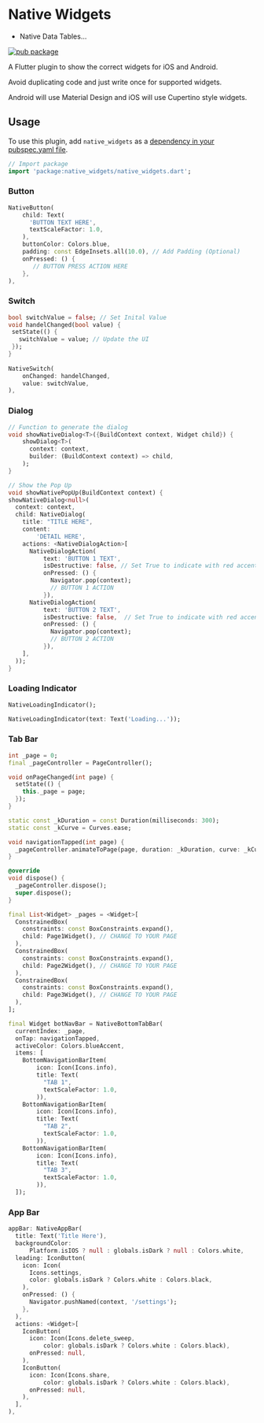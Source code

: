 # Native Widgets
* Native Data Tables...

[![pub package](https://img.shields.io/pub/v/native_widgets.svg)](https://pub.dartlang.org/packages/native_widgets)

A Flutter plugin to show the correct widgets for iOS and Android. 

Avoid duplicating code and just write once for supported widgets. 

Android will use Material Design and iOS will use Cupertino style widgets.

## Usage

To use this plugin, add `native_widgets` as a [dependency in your pubspec.yaml file](https://flutter.io/platform-plugins/).

``` dart
// Import package
import 'package:native_widgets/native_widgets.dart';
```

### Button

``` dart
NativeButton(
    child: Text(
      'BUTTON TEXT HERE',
      textScaleFactor: 1.0,
    ),
    buttonColor: Colors.blue,
    padding: const EdgeInsets.all(10.0), // Add Padding (Optional)
    onPressed: () {
       // BUTTON PRESS ACTION HERE
    },
),
```

### Switch

``` dart
bool switchValue = false; // Set Inital Value
void handelChanged(bool value) {
 setState(() {
   switchValue = value; // Update the UI
 });
}
  
NativeSwitch(
    onChanged: handelChanged,
    value: switchValue,
),
```

### Dialog

``` dart
// Function to generate the dialog
void showNativeDialog<T>({BuildContext context, Widget child}) {
    showDialog<T>(
      context: context,
      builder: (BuildContext context) => child,
    );
}

// Show the Pop Up
void showNativePopUp(BuildContext context) {
showNativeDialog<null>(
  context: context,
  child: NativeDialog(
    title: "TITLE HERE",
    content:
        'DETAIL HERE',
    actions: <NativeDialogAction>[
      NativeDialogAction(
          text: 'BUTTON 1 TEXT',
          isDestructive: false, // Set True to indicate with red accent
          onPressed: () {
            Navigator.pop(context);
            // BUTTON 1 ACTION
          }),
      NativeDialogAction(
          text: 'BUTTON 2 TEXT',
          isDestructive: false,  // Set True to indicate with red accent
          onPressed: () {
            Navigator.pop(context);
            // BUTTON 2 ACTION
          }),
    ],
  ));
}
```

### Loading Indicator

``` dart
NativeLoadingIndicator();

NativeLoadingIndicator(text: Text('Loading...'));
```

### Tab Bar

``` dart
int _page = 0;
final _pageController = PageController();

void onPageChanged(int page) {
  setState(() {
    this._page = page;
  });
}

static const _kDuration = const Duration(milliseconds: 300);
static const _kCurve = Curves.ease;

void navigationTapped(int page) {
  _pageController.animateToPage(page, duration: _kDuration, curve: _kCurve);
}

@override
void dispose() {
  _pageController.dispose();
  super.dispose();
}

final List<Widget> _pages = <Widget>[
  ConstrainedBox(
    constraints: const BoxConstraints.expand(),
    child: Page1Widget(), // CHANGE TO YOUR PAGE
  ),
  ConstrainedBox(
    constraints: const BoxConstraints.expand(),
    child: Page2Widget(), // CHANGE TO YOUR PAGE
  ),
  ConstrainedBox(
    constraints: const BoxConstraints.expand(),
    child: Page3Widget(), // CHANGE TO YOUR PAGE
  ),
];

final Widget botNavBar = NativeBottomTabBar(
  currentIndex: _page,
  onTap: navigationTapped,
  activeColor: Colors.blueAccent,
  items: [
    BottomNavigationBarItem(
        icon: Icon(Icons.info),
        title: Text(
          "TAB 1",
          textScaleFactor: 1.0,
        )),
    BottomNavigationBarItem(
        icon: Icon(Icons.info),
        title: Text(
          "TAB 2",
          textScaleFactor: 1.0,
        )),
    BottomNavigationBarItem(
        icon: Icon(Icons.info),
        title: Text(
          "TAB 3",
          textScaleFactor: 1.0,
        )),
  ]);
```

### App Bar

``` dart
appBar: NativeAppBar(
  title: Text('Title Here'),
  backgroundColor:
      Platform.isIOS ? null : globals.isDark ? null : Colors.white,
  leading: IconButton(
    icon: Icon(
      Icons.settings,
      color: globals.isDark ? Colors.white : Colors.black,
    ),
    onPressed: () {
      Navigator.pushNamed(context, '/settings');
    },
  ),
  actions: <Widget>[
    IconButton(
      icon: Icon(Icons.delete_sweep,
          color: globals.isDark ? Colors.white : Colors.black),
      onPressed: null,
    ),
    IconButton(
      icon: Icon(Icons.share,
          color: globals.isDark ? Colors.white : Colors.black),
      onPressed: null,
    ),
  ],
),
```
